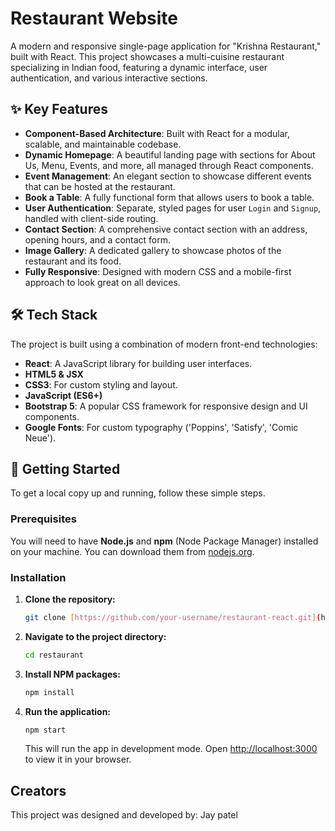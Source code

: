 # Restaurant Website 

A modern and responsive single-page application for "Krishna Restaurant," built with React. This project showcases a multi-cuisine restaurant specializing in Indian food, featuring a dynamic interface, user authentication, and various interactive sections.

## ✨ Key Features

- **Component-Based Architecture**: Built with React for a modular, scalable, and maintainable codebase.
- **Dynamic Homepage**: A beautiful landing page with sections for About Us, Menu, Events, and more, all managed through React components.
- **Event Management**: An elegant section to showcase different events that can be hosted at the restaurant.
- **Book a Table**: A fully functional form that allows users to book a table.
- **User Authentication**: Separate, styled pages for user `Login` and `Signup`, handled with client-side routing.
- **Contact Section**: A comprehensive contact section with an address, opening hours, and a contact form.
- **Image Gallery**: A dedicated gallery to showcase photos of the restaurant and its food.
- **Fully Responsive**: Designed with modern CSS and a mobile-first approach to look great on all devices.

## 🛠️ Tech Stack

The project is built using a combination of modern front-end technologies:

- **React**: A JavaScript library for building user interfaces.
- **HTML5 & JSX**
- **CSS3**: For custom styling and layout.
- **JavaScript (ES6+)**
- **Bootstrap 5**: A popular CSS framework for responsive design and UI components.
- **Google Fonts**: For custom typography ('Poppins', 'Satisfy', 'Comic Neue').

## 🚀 Getting Started

To get a local copy up and running, follow these simple steps.

### Prerequisites

You will need to have **Node.js** and **npm** (Node Package Manager) installed on your machine. You can download them from [nodejs.org](https://nodejs.org/).

### Installation

1.  **Clone the repository:**
    ```sh
    git clone [https://github.com/your-username/restaurant-react.git](https://github.com/jaypatel2911/restaurant.git)
    ```
2.  **Navigate to the project directory:**
    ```sh
    cd restaurant
    ```
3.  **Install NPM packages:**
    ```sh
    npm install
    ```
4.  **Run the application:**
    ```sh
    npm start
    ```
    This will run the app in development mode. Open [http://localhost:3000](http://localhost:3000) to view it in your browser.

##  Creators

This project was designed and developed by: Jay patel
 
